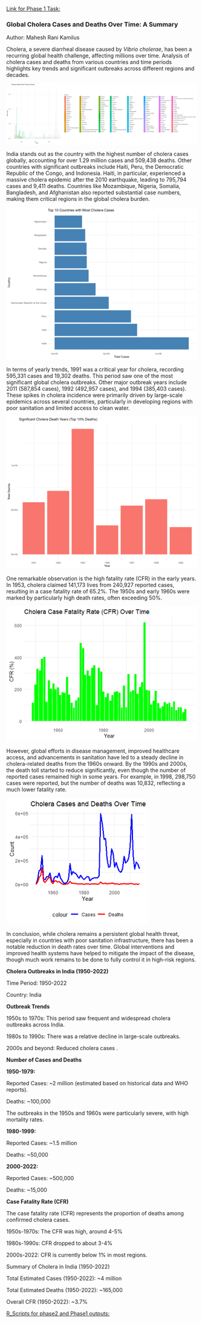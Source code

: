 [Link for Phase 1 Task:](https://docs.google.com/document/d/12r-STqtJ8DhjLb9kuQT3iCmG-qBfLTM0Q23yp-6dEGo/edit?usp=sharing)

### **Global Cholera Cases and Deaths Over Time: A Summary**
Author: Mahesh Rani Kamilus

Cholera, a severe diarrheal disease caused by *Vibrio cholerae*, has
been a recurring global health challenge, affecting millions over time.
Analysis of cholera cases and deaths from various countries and time
periods highlights key trends and significant outbreaks across different
regions and decades.

![](./Visualization/Bar_plot_cholera_cases_over_time_country.png)

India stands out as the country with the highest number of cholera cases
globally, accounting for over 1.29 million cases and 509,438 deaths.
Other countries with significant outbreaks include Haiti, Peru, the
Democratic Republic of the Congo, and Indonesia. Haiti, in particular,
experienced a massive cholera epidemic after the 2010 earthquake,
leading to 795,794 cases and 9,411 deaths. Countries like Mozambique,
Nigeria, Somalia, Bangladesh, and Afghanistan also reported substantial
case numbers, making them critical regions in the global cholera burden.

![](./Visualization/Top_10_Countries_with_Most_Cholera_Cases.png)

In terms of yearly trends, 1991 was a critical year for cholera,
recording 595,331 cases and 19,302 deaths. This period saw one of the
most significant global cholera outbreaks. Other major outbreak years
include 2011 (587,854 cases), 1992 (492,957 cases), and 1994 (385,403
cases). These spikes in cholera incidence were primarily driven by
large-scale epidemics across several countries, particularly in
developing regions with poor sanitation and limited access to clean
water.

![](./Visualization/Significant_Cholera_Death_Years_Top_10percent_Deaths.png)

One remarkable observation is the high fatality rate (CFR) in the early
years. In 1953, cholera claimed 141,173 lives from 240,927 reported
cases, resulting in a case fatality rate of 65.2%. The 1950s and early
1960s were marked by particularly high death rates, often exceeding 50%.

![](./Visualization/Cholera_Case_Fatality_Rate_CFR_Over_Time.png)

However, global efforts in disease management, improved healthcare
access, and advancements in sanitation have led to a steady decline in
cholera-related deaths from the 1960s onward. By the 1990s and 2000s,
the death toll started to reduce significantly, even though the number
of reported cases remained high in some years. For example, in 1998,
298,750 cases were reported, but the number of deaths was 10,832,
reflecting a much lower fatality rate.

![](./Visualization/Lineplot_Cholera_Cases_and_Deaths_Over_Time.png)

In conclusion, while cholera remains a persistent global health threat,
especially in countries with poor sanitation infrastructure, there has
been a notable reduction in death rates over time. Global interventions
and improved health systems have helped to mitigate the impact of the
disease, though much work remains to be done to fully control it in
high-risk regions.

**Cholera Outbreaks in India (1950-2022)**

Time Period: 1950-2022

Country: India

**Outbreak Trends**

1950s to 1970s: This period saw frequent and widespread cholera
outbreaks across India.

1980s to 1990s: There was a relative decline in large-scale outbreaks.

2000s and beyond: Reduced cholera cases .

**Number of Cases and Deaths**

**1950-1979:**

Reported Cases: \~2 million (estimated based on historical data and WHO
reports).

Deaths: \~100,000

The outbreaks in the 1950s and 1960s were particularly severe, with high
mortality rates.

**1980-1999:**

Reported Cases: \~1.5 million

Deaths: \~50,000

**2000-2022:**

Reported Cases: \~500,000

Deaths: \~15,000

**Case Fatality Rate (CFR)**

The case fatality rate (CFR) represents the proportion of deaths among
confirmed cholera cases.

1950s-1970s: The CFR was high, around 4-5%

1980s-1990s: CFR dropped to about 3-4%

2000s-2022: CFR is currently below 1% in most regions.

Summary of Cholera in India (1950-2022)

Total Estimated Cases (1950-2022): \~4 million

Total Estimated Deaths (1950-2022): \~165,000

Overall CFR (1950-2022): \~3.7%

[R_Scripts for phase2  and Phase1 outputs:](https://github.com/maheshranik/HackBio_Internship/tree/main/Stage3/)
